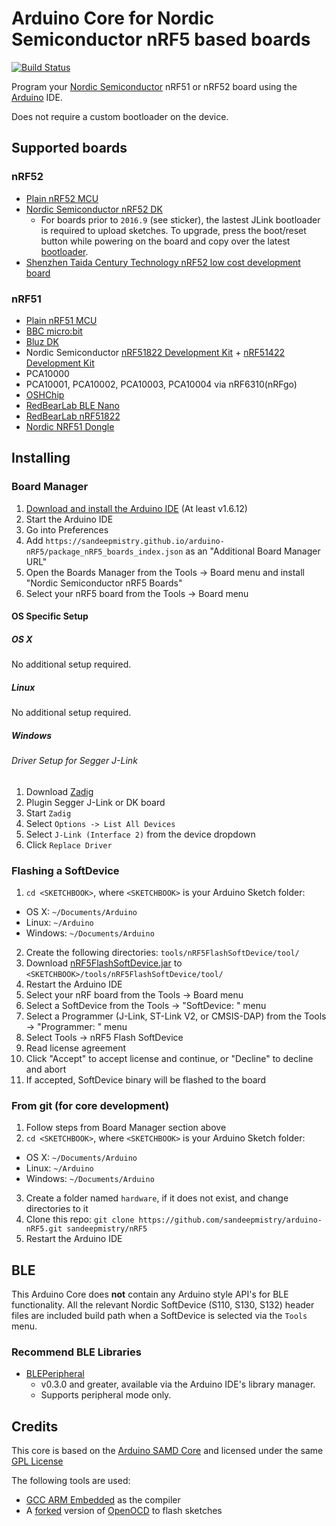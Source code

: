 # Arduino Core for Nordic Semiconductor nRF5 based boards

[![Build Status](https://travis-ci.org/sandeepmistry/arduino-nRF5.svg?branch=master)](https://travis-ci.org/sandeepmistry/arduino-nRF5)

Program your [Nordic Semiconductor](https://www.nordicsemi.com) nRF51 or nRF52 board using the [Arduino](https://www.arduino.cc) IDE.

Does not require a custom bootloader on the device.

## Supported boards

### nRF52
 * [Plain nRF52 MCU](https://www.nordicsemi.com/eng/Products/Bluetooth-low-energy/nRF52832)
 * [Nordic Semiconductor nRF52 DK](https://www.nordicsemi.com/eng/Products/Bluetooth-Smart-Bluetooth-low-energy/nRF52-DK)
   * For boards prior to ```2016.9``` (see sticker), the lastest JLink bootloader is required to upload sketches. To upgrade, press the boot/reset button while powering on the board and copy over the latest [bootloader](https://www.nordicsemi.com/eng/nordic/Products/nRF52-DK/nRF5x-OB-JLink-IF/52275).
 * [Shenzhen Taida Century Technology nRF52 low cost development board](https://www.aliexpress.com/item/NRF52832-high-cost-development-board-gold-core-board/32725601299.html)

### nRF51
 * [Plain nRF51 MCU](https://www.nordicsemi.com/eng/Products/Bluetooth-low-energy/nRF51822)
 * [BBC micro:bit](https://www.microbit.co.uk/)
 * [Bluz DK](http://bluz.io)
 * Nordic Semiconductor  [nRF51822 Development Kit](https://www.nordicsemi.com/eng/Products/Bluetooth-low-energy/nRF51822-Development-Kit) + [nRF51422 Development Kit](https://www.nordicsemi.com/eng/Products/ANT/nRF51422-Development-Kit)
  * PCA10000
  * PCA10001, PCA10002, PCA10003, PCA10004 via nRF6310(nRFgo)
 * [OSHChip](http://www.oshchip.org/)
 * [RedBearLab BLE Nano](http://redbearlab.com/blenano/)
 * [RedBearLab nRF51822](http://redbearlab.com/redbearlab-nrf51822/)
 * [Nordic NRF51 Dongle](http://www.nordicsemi.com/eng/Products/nRF51-Dongle)

## Installing

### Board Manager

 1. [Download and install the Arduino IDE](https://www.arduino.cc/en/Main/Software) (At least v1.6.12)
 2. Start the Arduino IDE
 3. Go into Preferences
 4. Add ```https://sandeepmistry.github.io/arduino-nRF5/package_nRF5_boards_index.json``` as an "Additional Board Manager URL"
 5. Open the Boards Manager from the Tools -> Board menu and install "Nordic Semiconductor nRF5 Boards"
 6. Select your nRF5 board from the Tools -> Board menu

#### OS Specific Setup

##### OS X

No additional setup required.

##### Linux

No additional setup required.

#####  Windows

###### Driver Setup for Segger J-Link

 1. Download [Zadig](http://zadig.akeo.ie)
 2. Plugin Segger J-Link or DK board
 3. Start ```Zadig```
 4. Select ```Options -> List All Devices```
 5. Select ```J-Link (Interface 2)``` from the device dropdown
 6. Click ```Replace Driver```

### Flashing a SoftDevice

 1. ```cd <SKETCHBOOK>```, where ```<SKETCHBOOK>``` is your Arduino Sketch folder:
  * OS X: ```~/Documents/Arduino```
  * Linux: ```~/Arduino```
  * Windows: ```~/Documents/Arduino```
 2. Create the following directories: ```tools/nRF5FlashSoftDevice/tool/```
 3. Download [nRF5FlashSoftDevice.jar](https://github.com/sandeepmistry/arduino-nRF5/releases/download/tools/nRF5FlashSoftDevice.jar) to ```<SKETCHBOOK>/tools/nRF5FlashSoftDevice/tool/```
 4. Restart the Arduino IDE
 5. Select your nRF board from the Tools -> Board menu
 6. Select a SoftDevice from the Tools -> "SoftDevice: " menu
 7. Select a Programmer (J-Link, ST-Link V2, or CMSIS-DAP) from the Tools -> "Programmer: " menu
 8. Select Tools -> nRF5 Flash SoftDevice
 9. Read license agreement
 10. Click "Accept" to accept license and continue, or "Decline" to decline and abort
 11. If accepted, SoftDevice binary will be flashed to the board

### From git (for core development)

 1. Follow steps from Board Manager section above
 2. ```cd <SKETCHBOOK>```, where ```<SKETCHBOOK>``` is your Arduino Sketch folder:
  * OS X: ```~/Documents/Arduino```
  * Linux: ```~/Arduino```
  * Windows: ```~/Documents/Arduino```
 3. Create a folder named ```hardware```, if it does not exist, and change directories to it
 4. Clone this repo: ```git clone https://github.com/sandeepmistry/arduino-nRF5.git sandeepmistry/nRF5```
 5. Restart the Arduino IDE

## BLE

This Arduino Core does **not** contain any Arduino style API's for BLE functionality. All the relevant Nordic SoftDevice (S110, S130, S132) header files are included build path when a SoftDevice is selected via the `Tools` menu.

### Recommend BLE Libraries

 * [BLEPeripheral](https://github.com/sandeepmistry/arduino-BLEPeripheral)
   * v0.3.0 and greater, available via the Arduino IDE's library manager.
   * Supports peripheral mode only.

## Credits

This core is based on the [Arduino SAMD Core](https://github.com/arduino/ArduinoCore-samd) and licensed under the same [GPL License](LICENSE)

The following tools are used:

 * [GCC ARM Embedded](https://launchpad.net/gcc-arm-embedded) as the compiler
 * A [forked](https://github.com/sandeepmistry/openocd-code-nrf5) version of [OpenOCD](http://openocd.org) to flash sketches
